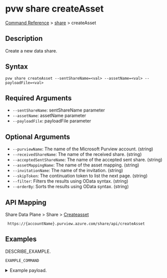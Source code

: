 # pvw share createAsset
[Command Reference](../../../README.md#command-reference) > [share](./main.md) > createAsset

## Description
Create a new data share.

## Syntax
```
pvw share createAsset --sentShareName=<val> --assetName=<val> --payloadFile=<val>
```

## Required Arguments
- `--sentShareName`: sentShareName parameter
- `--assetName`: assetName parameter
- `--payloadFile`: payloadFile parameter

## Optional Arguments
- `--purviewName`: The name of the Microsoft Purview account. (string)
- `--receivedShareName`: The name of the received share. (string)
- `--acceptedSentShareName`: The name of the accepted sent share. (string)
- `--assetMappingName`: The name of the asset mapping. (string)
- `--invitationName`: The name of the invitation. (string)
- `--skipToken`: The continuation token to list the next page. (string)
- `--filter`: Filters the results using OData syntax. (string)
- `--orderBy`: Sorts the results using OData syntax. (string)

## API Mapping
Share Data Plane > Share > [Createasset]()
```
 https://{accountName}.purview.azure.com/share/api/createAsset
```

## Examples
DESCRIBE_EXAMPLE.
```powershell
EXAMPLE_COMMAND
```
<details><summary>Example payload.</summary>
<p>

```json
PASTE_JSON_HERE
```
</p>
</details>